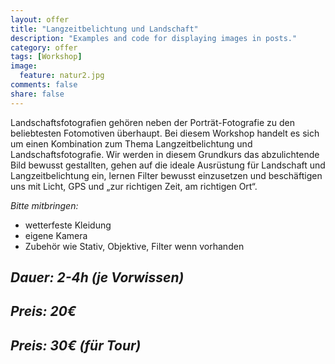 ```yaml
---
layout: offer
title: "Langzeitbelichtung und Landschaft"
description: "Examples and code for displaying images in posts."
category: offer
tags: [Workshop]
image:
  feature: natur2.jpg
comments: false
share: false
---
```


Landschaftsfotografien gehören neben der Porträt-Fotografie zu den beliebtesten Fotomotiven überhaupt. Bei diesem Workshop
handelt es sich um einen Kombination zum Thema Langzeitbelichtung und Landschaftsfotografie.
Wir werden in diesem Grundkurs das abzulichtende Bild bewusst gestallten, gehen auf die ideale Ausrüstung für Landschaft und Langzeitbelichtung ein, lernen Filter bewusst einzusetzen und beschäftigen uns mit Licht, GPS und „zur richtigen Zeit, am richtigen Ort“.

*Bitte mitbringen:*

* wetterfeste Kleidung
* eigene Kamera
* Zubehör wie Stativ, Objektive, Filter wenn vorhanden


## *Dauer: 2-4h (je Vorwissen)*

## *Preis: 20€*

## *Preis: 30€ (für Tour)*